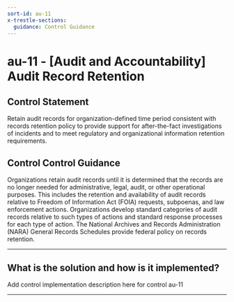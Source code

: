 ```yaml
---
sort-id: au-11
x-trestle-sections:
  guidance: Control Guidance
---
```


# au-11 - \[Audit and Accountability\] Audit Record Retention

## Control Statement

Retain audit records for organization-defined time period consistent with records retention policy to provide support for after-the-fact investigations of incidents and to meet regulatory and organizational information retention requirements.

## Control Control Guidance

Organizations retain audit records until it is determined that the records are no longer needed for administrative, legal, audit, or other operational purposes. This includes the retention and availability of audit records relative to Freedom of Information Act (FOIA) requests, subpoenas, and law enforcement actions. Organizations develop standard categories of audit records relative to such types of actions and standard response processes for each type of action. The National Archives and Records Administration (NARA) General Records Schedules provide federal policy on records retention.

______________________________________________________________________

## What is the solution and how is it implemented?

Add control implementation description here for control au-11

______________________________________________________________________
